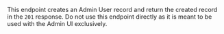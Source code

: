 This endpoint creates an Admin User record and return the created record in the
`201` response. Do not use this endpoint directly as it is meant to be used with
the Admin UI exclusively.
